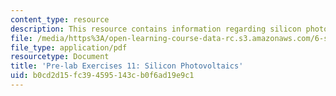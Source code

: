 ```yaml
---
content_type: resource
description: This resource contains information regarding silicon photovoltaics.
file: /media/https%3A/open-learning-course-data-rc.s3.amazonaws.com/6-s079-nanomaker-spring-2013/b0cd2d15fc394595143cb0f6ad19e9c1_MIT6_S079S13_prelab11.pdf
file_type: application/pdf
resourcetype: Document
title: 'Pre-lab Exercises 11: Silicon Photovoltaics'
uid: b0cd2d15-fc39-4595-143c-b0f6ad19e9c1
---
```

